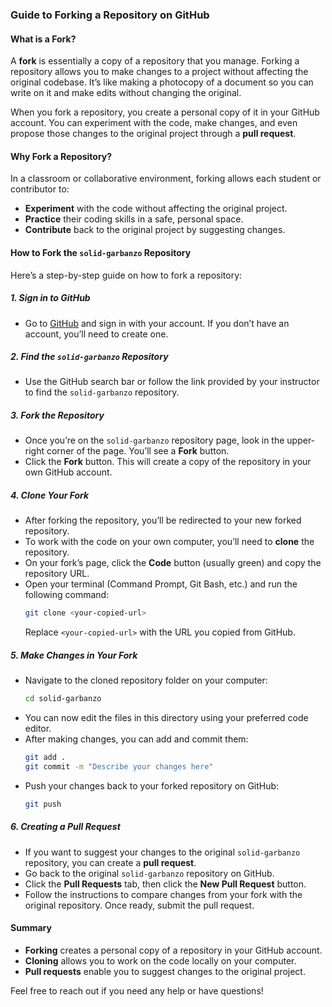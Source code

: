### Guide to Forking a Repository on GitHub

#### What is a Fork?

A **fork** is essentially a copy of a repository that you manage. Forking a repository allows you to make changes to a project without affecting the original codebase. It’s like making a photocopy of a document so you can write on it and make edits without changing the original.

When you fork a repository, you create a personal copy of it in your GitHub account. You can experiment with the code, make changes, and even propose those changes to the original project through a **pull request**.

#### Why Fork a Repository?

In a classroom or collaborative environment, forking allows each student or contributor to:
- **Experiment** with the code without affecting the original project.
- **Practice** their coding skills in a safe, personal space.
- **Contribute** back to the original project by suggesting changes.

#### How to Fork the `solid-garbanzo` Repository

Here’s a step-by-step guide on how to fork a repository:

##### 1. **Sign in to GitHub**
   - Go to [GitHub](https://github.com) and sign in with your account. If you don’t have an account, you’ll need to create one.

##### 2. **Find the `solid-garbanzo` Repository**
   - Use the GitHub search bar or follow the link provided by your instructor to find the `solid-garbanzo` repository.

##### 3. **Fork the Repository**
   - Once you’re on the `solid-garbanzo` repository page, look in the upper-right corner of the page. You’ll see a **Fork** button. 
   - Click the **Fork** button. This will create a copy of the repository in your own GitHub account.

##### 4. **Clone Your Fork**
   - After forking the repository, you’ll be redirected to your new forked repository. 
   - To work with the code on your own computer, you’ll need to **clone** the repository.
   - On your fork’s page, click the **Code** button (usually green) and copy the repository URL.
   - Open your terminal (Command Prompt, Git Bash, etc.) and run the following command:
     ```bash
     git clone <your-copied-url>
     ```
     Replace `<your-copied-url>` with the URL you copied from GitHub.

##### 5. **Make Changes in Your Fork**
   - Navigate to the cloned repository folder on your computer:
     ```bash
     cd solid-garbanzo
     ```
   - You can now edit the files in this directory using your preferred code editor.
   - After making changes, you can add and commit them:
     ```bash
     git add .
     git commit -m "Describe your changes here"
     ```
   - Push your changes back to your forked repository on GitHub:
     ```bash
     git push 
     ```

##### 6. **Creating a Pull Request**
   - If you want to suggest your changes to the original `solid-garbanzo` repository, you can create a **pull request**.
   - Go back to the original `solid-garbanzo` repository on GitHub.
   - Click the **Pull Requests** tab, then click the **New Pull Request** button.
   - Follow the instructions to compare changes from your fork with the original repository. Once ready, submit the pull request.

#### Summary

- **Forking** creates a personal copy of a repository in your GitHub account.
- **Cloning** allows you to work on the code locally on your computer.
- **Pull requests** enable you to suggest changes to the original project.


Feel free to reach out if you need any help or have questions!